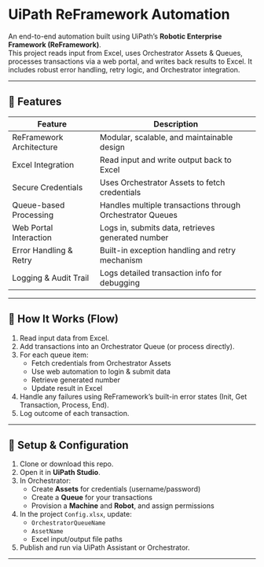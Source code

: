 # UiPath ReFramework Automation

An end-to-end automation built using UiPath’s **Robotic Enterprise Framework (ReFramework)**.  
This project reads input from Excel, uses Orchestrator Assets & Queues, processes transactions via a web portal, and writes back results to Excel. It includes robust error handling, retry logic, and Orchestrator integration.

---

## 🧰 Features

| Feature | Description |
|--------|-------------|
| ReFramework Architecture | Modular, scalable, and maintainable design |
| Excel Integration | Read input and write output back to Excel |
| Secure Credentials | Uses Orchestrator Assets to fetch credentials |
| Queue-based Processing | Handles multiple transactions through Orchestrator Queues |
| Web Portal Interaction | Logs in, submits data, retrieves generated number |
| Error Handling & Retry | Built-in exception handling and retry mechanism |
| Logging & Audit Trail | Logs detailed transaction info for debugging |

---

## 🎯 How It Works (Flow)

1. Read input data from Excel.  
2. Add transactions into an Orchestrator Queue (or process directly).  
3. For each queue item:
   - Fetch credentials from Orchestrator Assets  
   - Use web automation to login & submit data  
   - Retrieve generated number  
   - Update result in Excel  
4. Handle any failures using ReFramework’s built-in error states (Init, Get Transaction, Process, End).  
5. Log outcome of each transaction.

---

## 🧩 Setup & Configuration

1. Clone or download this repo.  
2. Open it in **UiPath Studio**.  
3. In Orchestrator:
   - Create **Assets** for credentials (username/password)  
   - Create a **Queue** for your transactions  
   - Provision a **Machine** and **Robot**, and assign permissions  
4. In the project `Config.xlsx`, update:
   - `OrchestratorQueueName`  
   - `AssetName`  
   - Excel input/output file paths  
5. Publish and run via UiPath Assistant or Orchestrator.

---




